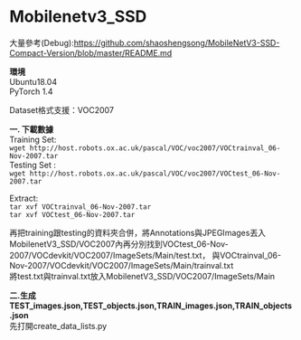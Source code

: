 # Mobilenetv3_SSD
大量參考(Debug):https://github.com/shaoshengsong/MobileNetV3-SSD-Compact-Version/blob/master/README.md

 
**環境**   
Ubuntu18.04  
PyTorch 1.4

Dataset格式支援：VOC2007

**一. 下載數據**  
Training Set:   
`wget http://host.robots.ox.ac.uk/pascal/VOC/voc2007/VOCtrainval_06-Nov-2007.tar`  
Testing Set :  
`wget http://host.robots.ox.ac.uk/pascal/VOC/voc2007/VOCtest_06-Nov-2007.tar`

Extract:  
`tar xvf VOCtrainval_06-Nov-2007.tar`  
`tar xvf VOCtest_06-Nov-2007.tar`  

再把training跟testing的資料夾合併，將Annotations與JPEGImages丟入 MobilenetV3_SSD/VOC2007內再分別找到VOCtest_06-Nov-2007/VOCdevkit/VOC2007/ImageSets/Main/test.txt，
與VOCtrainval_06-Nov-2007/VOCdevkit/VOC2007/ImageSets/Main/trainval.txt   
將test.txt與trainval.txt放入MobilenetV3_SSD/VOC2007/ImageSets/Main

**二.生成 TEST_images.json,TEST_objects.json,TRAIN_images.json,TRAIN_objects.json**  
先打開create_data_lists.py
